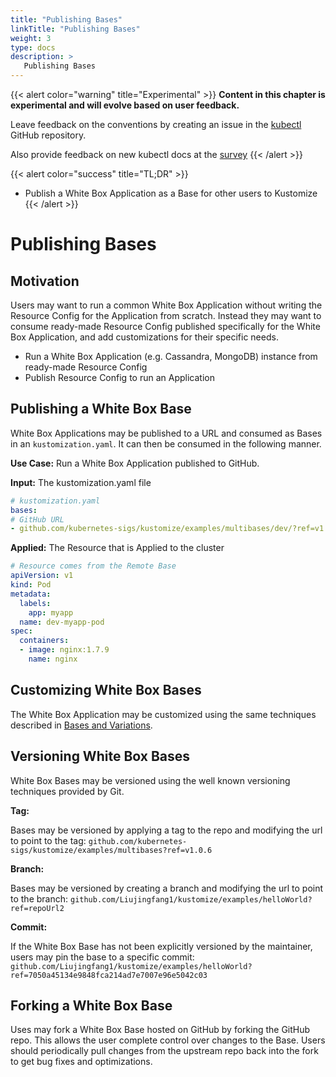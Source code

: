 ```yaml
---
title: "Publishing Bases"
linkTitle: "Publishing Bases"
weight: 3
type: docs
description: >
   Publishing Bases
---
```



{{< alert color="warning" title="Experimental" >}}
**Content in this chapter is experimental and will evolve based on user feedback.**

Leave feedback on the conventions by creating an issue in the [kubectl](https://github.com/kubernetes/kubectl/issues)
GitHub repository.

Also provide feedback on new kubectl docs at the [survey](https://www.surveymonkey.com/r/JH35X82)
{{< /alert >}}

{{< alert color="success" title="TL;DR" >}}
- Publish a White Box Application as a Base for other users to Kustomize
{{< /alert >}}

# Publishing Bases

## Motivation

Users may want to run a common White Box Application without writing the Resource Config
for the Application from scratch.  Instead they may want to consume ready-made Resource
Config published specifically for the White Box Application, and add customizations for
their specific needs.

- Run a White Box Application (e.g. Cassandra, MongoDB) instance from ready-made Resource Config
- Publish Resource Config to run an Application

## Publishing a White Box Base

White Box Applications may be published to a URL and consumed as Bases in an `kustomization.yaml`.  It
can then be consumed in the following manner.

**Use Case:** Run a White Box Application published to GitHub.

**Input:** The kustomization.yaml file

```yaml
# kustomization.yaml
bases:
# GitHub URL
- github.com/kubernetes-sigs/kustomize/examples/multibases/dev/?ref=v1.0.6
```

**Applied:** The Resource that is Applied to the cluster

```yaml
# Resource comes from the Remote Base
apiVersion: v1
kind: Pod
metadata:
  labels:
    app: myapp
  name: dev-myapp-pod
spec:
  containers:
  - image: nginx:1.7.9
    name: nginx
```

## Customizing White Box Bases

The White Box Application may be customized using the same techniques described in
[Bases and Variations](../app_customization/bases_and_variants.md).

## Versioning White Box Bases

White Box Bases may be versioned using the well known versioning techniques provided by Git.

**Tag:**

Bases may be versioned by applying a tag to the repo and modifying the url to point to the tag:
`github.com/kubernetes-sigs/kustomize/examples/multibases?ref=v1.0.6`

**Branch:**

Bases may be versioned by creating a branch and modifying the url to point to the branch:
`github.com/Liujingfang1/kustomize/examples/helloWorld?ref=repoUrl2`

**Commit:**

If the White Box Base has not been explicitly versioned by the maintainer, users may pin the
base to a specific commit:
`github.com/Liujingfang1/kustomize/examples/helloWorld?ref=7050a45134e9848fca214ad7e7007e96e5042c03`

## Forking a White Box Base

Uses may fork a White Box Base hosted on GitHub by forking the GitHub repo.  This allows the user
complete control over changes to the Base.  Users should periodically pull changes from the
upstream repo back into the fork to get bug fixes and optimizations.

